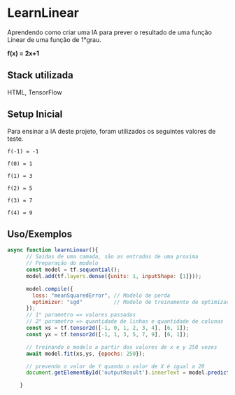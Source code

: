 
# LearnLinear

Aprendendo como criar uma IA para prever o resultado de uma função Linear de uma função de 1°grau.

**f(x) = 2x+1**



## Stack utilizada

HTML, TensorFlow




## Setup Inicial

Para ensinar a IA deste projeto, foram utilizados os seguintes valores de teste.

``` 
f(-1) = -1

f(0) = 1 

f(1) = 3

f(2) = 5

f(3) = 7

f(4) = 9
``` 

## Uso/Exemplos

```javascript
async function learnLinear(){
      // Saidas de uma camada, são as entradas de uma proxima
      // Preparação do modelo
      const model = tf.sequential();
      model.add(tf.layers.dense({units: 1, inputShape: [1]}));

      model.compile({
        loss: "meanSquaredError", // Modelo de perda
        optimizer: "sgd"          // Modelo de treinamento de optimização
      });
      // 1° parametro => valores passados
      // 2° parametro => quantidade de linhas e quantidade de colunas
      const xs = tf.tensor2d([-1, 0, 1, 2, 3, 4], [6, 1]); 
      const yx = tf.tensor2d([-1, 1, 3, 5, 7, 9], [6, 1]);

      // treinando o modelo a partir dos valores de x e y 250 vezes 
      await model.fit(xs,ys, {epochs: 250});

      // prevendo o valor de Y quando o valor de X é igual a 20
      document.getElementById('outputResult').innerText = model.predict(tf.tensor2d([20], [1, 1]));

    }
```

